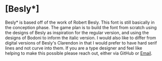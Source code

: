 [Besly*]
=======

Besly* is based off of the work of Robert Besly. This font is still basically in the conception phase. The game plan is to build the font from scratch using the designs of Besly as inspiration for the regular version, and using the designs of Bodoni to inform the italic version. I would also like to differ from digital versions of Besly's Clarendon in that I would prefer to have hard serif lines and not curve into them. If you are a type designer and feel like helping to make this possible please reach out, either via GitHub or [Email](indestructibletype@gmail.com).  
